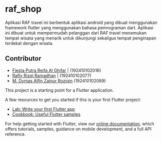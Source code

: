 # raf_shop
Aplikasi RAF travel ini berbentuk aplikasi android yang dibuat menggunakan framework flutter yang menggunakan bahasa pemrograman dart. Aplikasi ini dibuat untuk mempermudah pelanggan dari RAF travel menemukan tempat wisata yang menarik untuk dikunjungi sekaligus tempat penginapan terdekat dengan wisata.

## Contributor
- [Fiesta Putra Reifa Al Ghifar](https://github.com/FiestaPutraReifaAlGhifar) | (192410102016)
- [Rafly Rizqi Ramadhan](https://github.com/rafriz20) | (192410102077)
- [M. Dymas Alfin Zainur Roziqin](https://github.com/dymasalfin) (192410102089)


This project is a starting point for a Flutter application.

A few resources to get you started if this is your first Flutter project:

- [Lab: Write your first Flutter app](https://flutter.dev/docs/get-started/codelab)
- [Cookbook: Useful Flutter samples](https://flutter.dev/docs/cookbook)

For help getting started with Flutter, view our
[online documentation](https://flutter.dev/docs), which offers tutorials,
samples, guidance on mobile development, and a full API reference.
